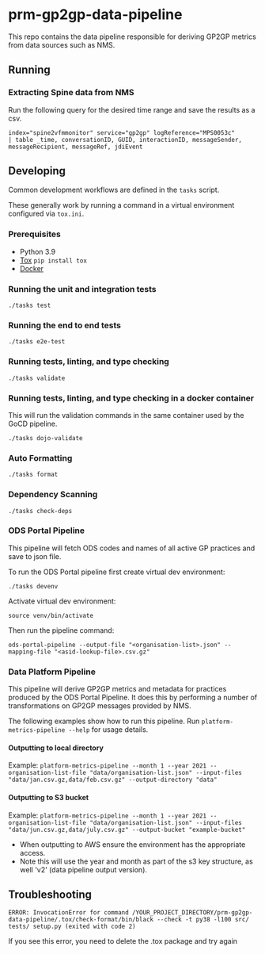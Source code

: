 # prm-gp2gp-data-pipeline

This repo contains the data pipeline responsible for deriving GP2GP metrics from data sources such as NMS.

## Running

### Extracting Spine data from NMS

Run the following query for the desired time range and save the results as a csv.

```
index="spine2vfmmonitor" service="gp2gp" logReference="MPS0053c"
| table _time, conversationID, GUID, interactionID, messageSender, messageRecipient, messageRef, jdiEvent
```

## Developing

Common development workflows are defined in the `tasks` script.

These generally work by running a command in a virtual environment configured via `tox.ini`.

### Prerequisites

- Python 3.9
- [Tox](https://tox.readthedocs.io/en/latest/#) `pip install tox`
- [Docker](https://www.docker.com/get-started)

### Running the unit and integration tests

`./tasks test`

### Running the end to end tests

`./tasks e2e-test`

### Running tests, linting, and type checking

`./tasks validate`

### Running tests, linting, and type checking in a docker container

This will run the validation commands in the same container used by the GoCD pipeline.

`./tasks dojo-validate`

### Auto Formatting

`./tasks format`

### Dependency Scanning

`./tasks check-deps`

### ODS Portal Pipeline

This pipeline will fetch ODS codes and names of all active GP practices and save to json file.

To run the ODS Portal pipeline first create virtual dev environment:

`./tasks devenv`

Activate virtual dev environment:

`source venv/bin/activate`

Then run the pipeline command:

`ods-portal-pipeline --output-file "<organisation-list>.json" --mapping-file "<asid-lookup-file>.csv.gz"`

### Data Platform Pipeline

This pipeline will derive GP2GP metrics and metadata for practices produced by the ODS Portal Pipeline. It does this by performing a number of transformations on GP2GP messages provided by NMS.

The following examples show how to run this pipeline. Run `platform-metrics-pipeline --help` for usage details.

#### Outputting to local directory

Example: `platform-metrics-pipeline --month 1 --year 2021 --organisation-list-file "data/organisation-list.json" --input-files "data/jan.csv.gz,data/feb.csv.gz" --output-directory "data"`

#### Outputting to S3 bucket

Example: `platform-metrics-pipeline --month 1 --year 2021 --organisation-list-file "data/organisation-list.json" --input-files "data/jun.csv.gz,data/july.csv.gz" --output-bucket "example-bucket"`

- When outputting to AWS ensure the environment has the appropriate access.
- Note this will use the year and month as part of the s3 key structure, as well 'v2' (data pipeline output version). 

## Troubleshooting

```
ERROR: InvocationError for command /YOUR_PROJECT_DIRECTORY/prm-gp2gp-data-pipeline/.tox/check-format/bin/black --check -t py38 -l100 src/ tests/ setup.py (exited with code 2)
```

If you see this error, you need to delete the .tox package and try again
